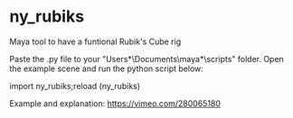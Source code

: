 # ny_rubiks
Maya tool to have a funtional Rubik's Cube rig

Paste the .py file to your "Users*\Documents\maya*\scripts" folder. Open the example scene and run the python script below:

import ny_rubiks;reload (ny_rubiks)

Example and explanation: https://vimeo.com/280065180
